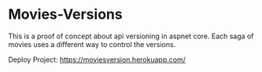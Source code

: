 # Movies-Versions
This is a proof of concept about api versioning in aspnet core. Each saga of movies uses a different way to control the versions.

Deploy Project: https://moviesversion.herokuapp.com/
